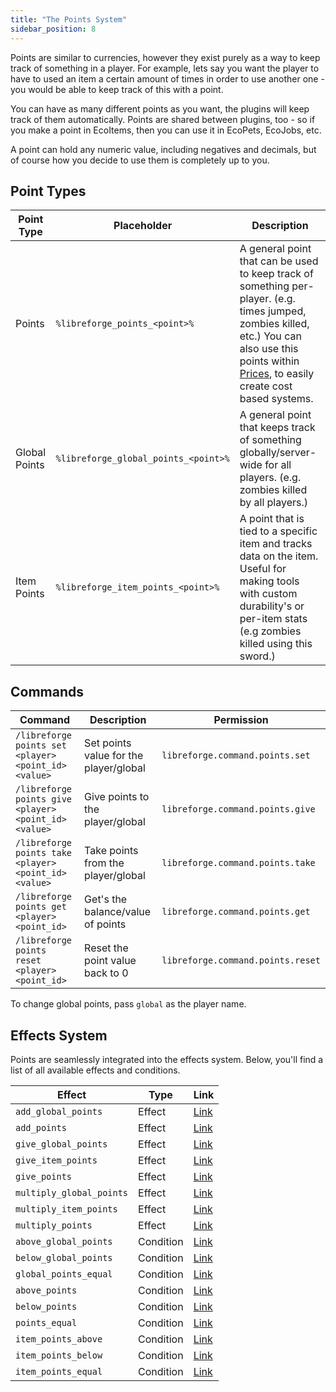 ```yaml
---
title: "The Points System"
sidebar_position: 8
---
```


Points are similar to currencies, however they exist purely as a way to keep track of something in a player. For example, lets say you want the player to have to used an item a certain amount of times in order to use another one - you would be able to keep track of this with a point.

You can have as many different points as you want, the plugins will keep track of them automatically. Points are shared between plugins, too - so if you make a point in EcoItems, then you can use it in EcoPets, EcoJobs, etc.

A point can hold any numeric value, including negatives and decimals, but of course how you decide to use them is completely up to you.

## Point Types

| Point Type    | Placeholder                          | Description                                                                                                                                                                                                                                         |
| ------------- | ------------------------------------ | --------------------------------------------------------------------------------------------------------------------------------------------------------------------------------------------------------------------------------------------------- |
| Points        | `%libreforge_points_<point>%`        | A general point that can be used to keep track of something per-player. (e.g. times jumped, zombies killed, etc.) You can also use this points within [Prices](https://plugins.auxilor.io/all-plugins/prices), to easily create cost based systems. |
| Global Points | `%libreforge_global_points_<point>%` | A general point that keeps track of something globally/server-wide for all players. (e.g. zombies killed by all players.)                                                                                                                           |
| Item Points   | `%libreforge_item_points_<point>%`   | A point that is tied to a specific item and tracks data on the item. Useful for making tools with custom durability's or per-item stats (e.g zombies killed using this sword.)                                                                      |

## Commands
| Command                                               | Description                            | Permission                        |
|-------------------------------------------------------|----------------------------------------|-----------------------------------|
| `/libreforge points set <player> <point_id> <value>`  | Set points value for the player/global | `libreforge.command.points.set`   |
| `/libreforge points give <player> <point_id> <value>` | Give points to the player/global       | `libreforge.command.points.give`  |
| `/libreforge points take <player> <point_id> <value>` | Take points from the player/global     | `libreforge.command.points.take`  |
| `/libreforge points get <player> <point_id>`          | Get's the balance/value of points      | `libreforge.command.points.get`   |
| `/libreforge points reset <player> <point_id>`        | Reset the point value back to 0        | `libreforge.command.points.reset` |

To change global points, pass `global` as the player name.

## Effects System
Points are seamlessly integrated into the effects system. Below, you'll find a list of all available effects and conditions.

| Effect                   | Type      | Link                                                                          |
| ------------------------ | --------- | ----------------------------------------------------------------------------- |
| `add_global_points`      | Effect    | [Link](https://plugins.auxilor.io/effects/all-effects/add_global_points)      |
| `add_points`             | Effect    | [Link](https://plugins.auxilor.io/effects/all-effects/add_points)             |
| `give_global_points`     | Effect    | [Link](https://plugins.auxilor.io/effects/all-effects/give_global_points)     |
| `give_item_points`       | Effect    | [Link](https://plugins.auxilor.io/effects/all-effects/give_item_points)       |
| `give_points`            | Effect    | [Link](https://plugins.auxilor.io/effects/all-effects/give_points)            |
| `multiply_global_points` | Effect    | [Link](https://plugins.auxilor.io/effects/all-effects/multiply_global_points) |
| `multiply_item_points`   | Effect    | [Link](https://plugins.auxilor.io/effects/all-effects/multiply_item_points)   |
| `multiply_points`        | Effect    | [Link](https://plugins.auxilor.io/effects/all-effects/multiply_points)        |
| `above_global_points`    | Condition | [Link](https://plugins.auxilor.io/effects/all-conditions/above_global_points) |
| `below_global_points`    | Condition | [Link](https://plugins.auxilor.io/effects/all-conditions/below_global_points) |
| `global_points_equal`    | Condition | [Link](https://plugins.auxilor.io/effects/all-conditions/global_points_equal) |
| `above_points`           | Condition | [Link](https://plugins.auxilor.io/effects/all-conditions/above_points)        |
| `below_points`           | Condition | [Link](https://plugins.auxilor.io/effects/all-conditions/below_points)        |
| `points_equal`           | Condition | [Link](https://plugins.auxilor.io/effects/all-conditions/points_equal)        |
| `item_points_above`      | Condition | [Link](https://plugins.auxilor.io/effects/all-conditions/item_points_above)   |
| `item_points_below`      | Condition | [Link](https://plugins.auxilor.io/effects/all-conditions/item_points_below)   |
| `item_points_equal`      | Condition | [Link](https://plugins.auxilor.io/effects/all-conditions/item_points_equal)   |


